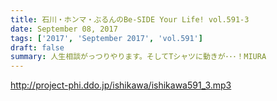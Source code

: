 ```yaml
---
title: 石川・ホンマ・ぶるんのBe-SIDE Your Life! vol.591-3
date: September 08, 2017
tags: ['2017', 'September 2017', 'vol.591']
draft: false
summary: 人生相談がっつりやります。そしてTシャツに動きが･･･！MIURA
---
```


http://project-phi.ddo.jp/ishikawa/ishikawa591_3.mp3
